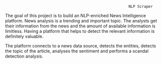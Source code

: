                                                             NLP Scraper
The goal of this project is to build an NLP-enriched News Intelligence platform. News analysis is a trending and important topic. The analysts get their information from the news and the amount of available information is limitless. Having a platform that helps to detect the relevant information is definitely valuable.

The platform connects to a news data source, detects the entities, detects the topic of the article, analyses the sentiment and performs a scandal detection analysis.
